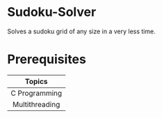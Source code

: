 # Sudoku-Solver
Solves a sudoku grid of any size in a very less time.

# Prerequisites

| Topics | 
| :-----: | 
| C Programming|
| Multithreading|
